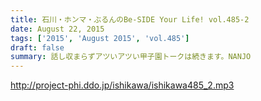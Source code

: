 ```yaml
---
title: 石川・ホンマ・ぶるんのBe-SIDE Your Life! vol.485-2
date: August 22, 2015
tags: ['2015', 'August 2015', 'vol.485']
draft: false
summary: 話し収まらずアツいアツい甲子園トークは続きます。NANJO
---
```


http://project-phi.ddo.jp/ishikawa/ishikawa485_2.mp3